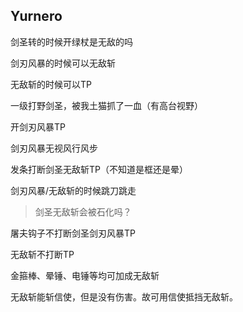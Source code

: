 ## Yurnero

剑圣转的时候开绿杖是无敌的吗

剑刃风暴的时候可以无敌斩

无敌斩的时候可以TP

一级打野剑圣，被我土猫抓了一血（有高台视野）

开剑刃风暴TP

剑刃风暴无视风行风步

发条打断剑圣无敌斩TP（不知道是框还是晕）

剑刃风暴/无敌斩的时候跳刀跳走

> 剑圣无敌斩会被石化吗？

屠夫钩子不打断剑圣剑刃风暴TP

无敌斩不打断TP

金箍棒、晕锤、电锤等均可加成无敌斩

无敌斩能斩信使，但是没有伤害。故可用信使抵挡无敌斩。